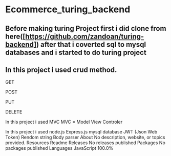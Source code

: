 # Ecommerce_turing_backend
## Before making turing Project first i did clone from here([https://github.com/zandoan/turing-backend]) after that i coverted sql to mysql databases and i started to do turing project

## In this project i used crud method.
 GET
 
 POST
 
 PUT
 
 DELETE
 
 In this project i used MVC
 MVC = Model View Controler

In this project i used node.js
Express.js
mysql database
JWT (Json Web Token)
Rendom string
Body parser
About
No description, website, or topics provided.
Resources
 Readme
Releases
No releases published
Packages
No packages published 
Languages
JavaScript
100.0%
